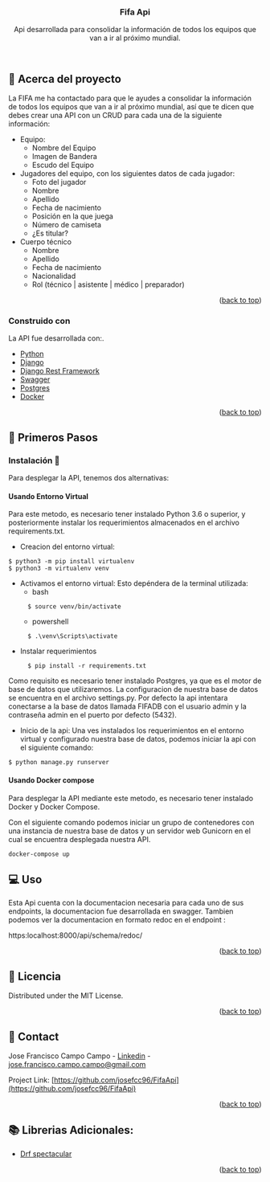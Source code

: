 
<div id="top"></div>

<div align="center">
  <h3 align="center">Fifa Api</h3>
  <p align="center">
    Api desarrollada para consolidar la información de todos los equipos que van a ir al próximo mundial.
    <br />
  </p>
</div>
<br />


## 🔎 Acerca del proyecto

La FIFA me ha contactado para que le ayudes a consolidar la información de todos los equipos que
van a ir al próximo mundial, así que te dicen que debes crear una API con un CRUD para cada una
de la siguiente información:
* Equipo:
  * Nombre del Equipo
  * Imagen de Bandera
  * Escudo del Equipo
* Jugadores del equipo, con los siguientes datos de cada jugador:
  * Foto del jugador
  * Nombre
  * Apellido
  * Fecha de nacimiento
  * Posición en la que juega
  * Número de camiseta
  * ¿Es titular?
* Cuerpo técnico
  * Nombre
  * Apellido
  * Fecha de nacimiento
  * Nacionalidad
  * Rol (técnico | asistente | médico | preparador)

<p align="right">(<a href="#top">back to top</a>)</p>



### Construido con 

La API fue desarrollada con:.

* [Python](https://www.python.org/)
* [Django](https://www.djangoproject.com/)
* [Django Rest Framework](https://www.django-rest-framework.org/)
* [Swagger](https://swagger.io/)
* [Postgres](https://www.postgresql.org/)
* [Docker](https://www.docker.com/)


<p align="right">(<a href="#top">back to top</a>)</p>

## 🚀 Primeros Pasos

### Instalación 🔧
Para desplegar la API, tenemos dos alternativas:

#### Usando Entorno Virtual

Para este metodo, es necesario tener instalado Python 3.6 o superior, y posteriormente instalar los requerimientos almacenados en el archivo requirements.txt.

* Creacion del entorno virtual:
```
$ python3 -m pip install virtualenv
$ python3 -m virtualenv venv
```
* Activamos el entorno virtual:
   Esto depéndera de la terminal utilizada: 
   * bash
    ```
      $ source venv/bin/activate
    ```
    * powershell
    ```
      $ .\venv\Scripts\activate
    ```
* Instalar requerimientos
  ```
    $ pip install -r requirements.txt
  ```

Como requisito es necesario tener instalado Postgres, ya que es el motor de base de datos que utilizaremos. La configuracion de nuestra base de datos se encuentra en el archivo settings.py.
Por defecto la api intentara conectarse a la base de datos llamada FIFADB con el usuario admin y la contraseña admin en el puerto por defecto (5432).

* Inicio de la api:
Una ves instalados los requerimientos en el entorno virtual y configurado nuestra base de datos, podemos iniciar la api con el siguiente comando:
```
$ python manage.py runserver
```


#### Usando Docker compose

Para desplegar la API mediante este metodo, es necesario tener instalado Docker y Docker Compose.

Con el siguiente comando podemos iniciar un grupo de contenedores con una instancia de nuestra base de datos y un servidor web Gunicorn en el cual se encuentra desplegada nuestra API.

```
docker-compose up
```



## 💻 Uso

Esta Api cuenta con la documentacion necesaria para cada uno de sus endpoints, la documentacion fue desarrollada en swagger.
Tambien podemos ver la documentacion en formato redoc en el endpoint
:

https:localhost:8000/api/schema/redoc/
<p align="right">(<a href="#top">back to top</a>)</p>



## 🔑 Licencia

Distributed under the MIT License.

<p align="right">(<a href="#top">back to top</a>)</p>



## 📧 Contact

Jose Francisco Campo Campo - [Linkedin](https://www.linkedin.com/in/jose-f-campo-campo/) - jose.francisco.campo.campo@gmail.com 

Project Link: [https://github.com/josefcc96/FifaApi](https://github.com/josefcc96/FifaApi)

<p align="right">(<a href="#top">back to top</a>)</p>



## 📚 Librerias Adicionales:


* [Drf spectacular](https://drf-spectacular.readthedocs.io/en/latest/index.html)

<p align="right">(<a href="#top">back to top</a>)</p>
